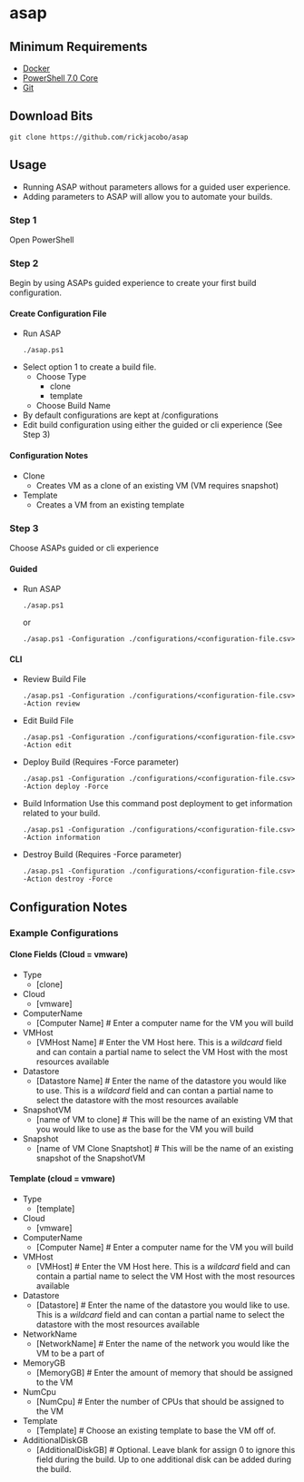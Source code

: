 # asap

## Minimum Requirements
* [Docker](https://www.docker.com/get-started)
* [PowerShell 7.0 Core](https://github.com/PowerShell/PowerShell)
* [Git](https://git-scm.com/downloads)

## Download Bits
````
git clone https://github.com/rickjacobo/asap
````


## Usage
* Running ASAP without parameters allows for a guided user experience. 
* Adding parameters to ASAP will allow you to automate your builds.

### Step 1
Open PowerShell

### Step 2 
Begin by using ASAPs guided experience to create your first build configuration.
#### Create Configuration File
* Run ASAP
    ````
    ./asap.ps1
    ````
* Select option 1 to create a build file.
    * Choose Type
        * clone
        * template
    * Choose Build Name
* By default configurations are kept at <path to asap directory>/configurations
* Edit build configuration using either the guided or cli experience (See Step 3)

#### Configuration Notes
* Clone
    * Creates VM as a clone of an existing VM (VM requires snapshot)
* Template
    * Creates a VM from an existing template
    
### Step 3
Choose ASAPs guided or cli experience
#### Guided
* Run ASAP
    ````
    ./asap.ps1
    ````
    or 
    ````
    ./asap.ps1 -Configuration ./configurations/<configuration-file.csv>
    ````


#### CLI
* Review Build File
    ````
    ./asap.ps1 -Configuration ./configurations/<configuration-file.csv> -Action review
    ````
* Edit Build File
    ````
    ./asap.ps1 -Configuration ./configurations/<configuration-file.csv> -Action edit
    ````
* Deploy Build (Requires -Force parameter)
    ````
    ./asap.ps1 -Configuration ./configurations/<configuration-file.csv> -Action deploy -Force
    ````
* Build Information
Use this command post deployment to get information related to your build.
    ````
    ./asap.ps1 -Configuration ./configurations/<configuration-file.csv> -Action information
    ````
* Destroy Build (Requires -Force parameter)
    ````
    ./asap.ps1 -Configuration ./configurations/<configuration-file.csv> -Action destroy -Force
    ````

## Configuration Notes
### Example Configurations
#### Clone Fields (Cloud = vmware)
* Type
    * [clone]
* Cloud
    * [vmware]
* ComputerName
    * [Computer Name] # Enter a computer name for the VM you will build
* VMHost
    * [VMHost Name] # Enter the VM Host here. This is a *wildcard* field and can contain a partial name to select the VM Host with the most resources available 
* Datastore
    * [Datastore Name] # Enter the name of the datastore you would like to use. This is a *wildcard* field and can contan a partial name to select the datastore with the most resources available
* SnapshotVM
    * [name of VM to clone] # This will be the name of an existing VM that you would like to use as the base for the VM you will build
* Snapshot
    * [name of VM Clone Snaptshot] # This will be the name of an existing snapshot of the SnapshotVM

#### Template (cloud = vmware)
* Type
    * [template]
* Cloud
    * [vmware]
* ComputerName
    * [Computer Name] # Enter a computer name for the VM you will build
* VMHost
    * [VMHost] # Enter the VM Host here. This is a *wildcard* field and can contain a partial name to select the VM Host with the most resources available 
* Datastore 
    * [Datastore] # Enter the name of the datastore you would like to use. This is a *wildcard* field and can contan a partial name to select the datastore with the most resources available
* NetworkName
    * [NetworkName] # Enter the name of the network you would like the VM to be a part of
* MemoryGB
    * [MemoryGB] # Enter the amount of memory that should be assigned to the VM
* NumCpu
    * [NumCpu] # Enter the number of CPUs that should be assigned to the VM
* Template
    * [Template] # Choose an existing template to base the VM off of.
* AdditionalDiskGB
    * [AdditionalDiskGB] # Optional. Leave blank for assign 0 to ignore this field during the build. Up to one additional disk can be added during the build.

